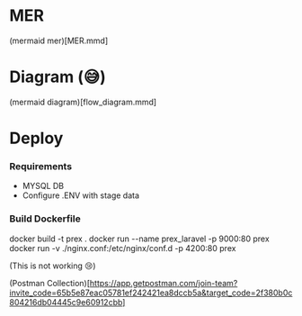 # MER
(mermaid mer)[MER.mmd]

# Diagram (😅)
(mermaid diagram)[flow_diagram.mmd]


# Deploy 

### Requirements
- MYSQL DB 
- Configure .ENV with stage data

### Build Dockerfile
docker build -t prex .
docker run --name prex_laravel -p 9000:80 prex
docker run -v ./nginx.conf:/etc/nginx/conf.d -p 4200:80 prex 

(This is not working 😢)

(Postman Collection)[https://app.getpostman.com/join-team?invite_code=65b5e87eac05781ef242421ea8dccb5a&target_code=2f380b0c804216db04445c9e60912cbb]
